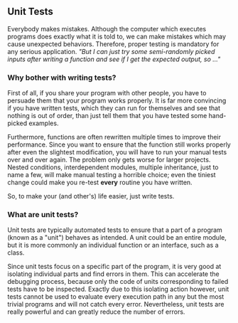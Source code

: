 ## Unit Tests

Everybody makes mistakes. Although the computer which executes programs 
does exactly what it is told to, we can make mistakes which may 
cause unexpected behaviors. Therefore, proper testing is mandatory for 
any serious application. _"But I can just try some semi-randomly 
picked inputs after writing a function and see if I get the expected 
output, so ..."_

### Why bother with writing tests?
First of all, if you share your program with other people, you have to 
persuade them that your program works properly. It is far more 
convincing if you have written tests, which they can run for themselves and 
see that nothing is out of order, than just tell them that you have tested 
some hand-picked examples.

Furthermore, functions are often rewritten multiple times to improve their 
performance. Since you want to ensure that the function still works properly 
after even the slightest modification, you will have to run your manual tests 
over and over again. The problem only gets worse for larger projects. Nested 
conditions, interdependent modules, multiple inheritance, just to name a few, 
will make manual testing a horrible choice; even the tiniest change could 
make you re-test **every** routine you have written.

So, to make your (and other's) life easier, just write tests. 

### What are unit tests?
Unit tests are typically automated tests to ensure that a part of a program 
(known as a "unit") behaves as intended. A unit could be an entire module, 
but it is more commonly an individual function or an interface, such as a 
class.

Since unit tests focus on a specific part of the program, it is very good at 
isolating individual parts and find errors in them. This can accelerate 
the debugging process, because only the code of units corresponding to failed 
tests have to be inspected. Exactly due to this isolating action however, 
unit tests cannot be used to evaluate every execution path in any but the 
most trivial programs and will not catch every error. Nevertheless, unit 
tests are really powerful and can greatly reduce the number of errors.
